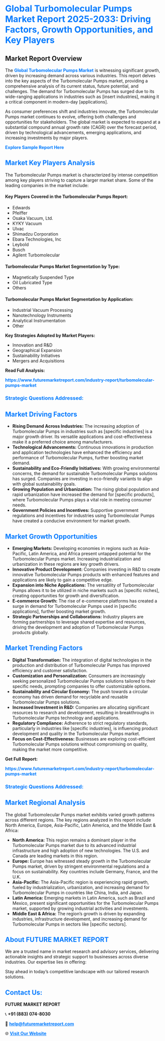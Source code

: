 <h1 style="color: #007BFF;">Global Turbomolecular Pumps Market Report 2025-2033: Driving Factors, Growth Opportunities, and Key Players</h1>

<section id="overview">
<h2>Market Report Overview</h2>
<p>The <a href="https://www.futuremarketreport.com/industry-report/turbomolecular-pumps-market" style="color: #007BFF; text-decoration: none;"><strong>Global Turbomolecular Pumps Market</strong></a> is witnessing significant growth, driven by increasing demand across various industries. This report delves into the key aspects of the Turbomolecular Pumps market, providing a comprehensive analysis of its current status, future potential, and challenges. The demand for Turbomolecular Pumps has surged due to its wide-ranging applications in industries such as [insert industries], making it a critical component in modern-day [applications].</p>
<p>As consumer preferences shift and industries innovate, the Turbomolecular Pumps market continues to evolve, offering both challenges and opportunities for stakeholders. The global market is expected to expand at a substantial compound annual growth rate (CAGR) over the forecast period, driven by technological advancements, emerging applications, and increasing investments by major players.</p>
</section>

<section id="overview">
<p><a href="https://www.futuremarketreport.com/request-sample/reportId=30206" style="color: #007BFF; text-decoration: none;"><strong>Explore Sample Report Here</strong></a></p>
</section>

<section id="key-players">
<h2 style="color: #007BFF;">Market Key Players Analysis</h2>
<p>The Turbomolecular Pumps market is characterized by intense competition among key players striving to capture a larger market share. Some of the leading companies in the market include:</p>
<h4>Key Players Covered in the Turbomolecular Pumps Report:</h4>
<ul><li>Edwards</li><li>Pfeiffer</li><li>Osaka Vacuum, Ltd.</li><li>KYKY Vacuum</li><li>Ulvac</li><li>Shimadzu Corporation</li><li>Ebara Technologies, Inc</li><li>Leybold</li><li>Busch</li><li>Agilent Turbomolecular</li></ul>
<h4>Turbomolecular Pumps Market Segmentation by Type:</h4>
<ul><li>Magnetically Suspended Type</li><li>Oil Lubricated Type</li><li>Others</li></ul>

<h4>Turbomolecular Pumps Market Segmentation by Application:</h4>
<ul><li>Industrial Vacuum Processing</li><li>Nanotechnology Instruments</li><li>Analytical Instrumentation</li><li>Other</li></ul>
<p><strong>Key Strategies Adopted by Market Players:</strong></p>
<ul>
<li>Innovation and R&D</li>
<li>Geographical Expansion</li>
<li>Sustainability Initiatives</li>
<li>Mergers and Acquisitions</li>
</ul>
</section>

<section>
<p><strong>Read Full Analysis: </strong></p><a href="https://www.futuremarketreport.com/industry-report/turbomolecular-pumps-market" style="color: #007BFF; text-decoration: none;"><strong>https://www.futuremarketreport.com/industry-report/turbomolecular-pumps-market</strong></a>
<h3 style="color: #007BFF;">Strategic Questions Addressed:</h3>
</section>

<section id="driving-factors">
<h2 style="color: #007BFF;">Market Driving Factors</h2>
<ul>
<li><strong>Rising Demand Across Industries:</strong> The increasing adoption of Turbomolecular Pumps in industries such as [specific industries] is a major growth driver. Its versatile applications and cost-effectiveness make it a preferred choice among manufacturers.</li>
<li><strong>Technological Advancements:</strong> Continuous innovations in production and application technologies have enhanced the efficiency and performance of Turbomolecular Pumps, further boosting market demand.</li>
<li><strong>Sustainability and Eco-Friendly Initiatives:</strong> With growing environmental concerns, the demand for sustainable Turbomolecular Pumps solutions has surged. Companies are investing in eco-friendly variants to align with global sustainability goals.</li>
<li><strong>Growing Population and Urbanization:</strong> The rising global population and rapid urbanization have increased the demand for [specific products], where Turbomolecular Pumps plays a vital role in meeting consumer needs.</li>
<li><strong>Government Policies and Incentives:</strong> Supportive government regulations and incentives for industries using Turbomolecular Pumps have created a conducive environment for market growth.</li>
</ul>
</section>

<section id="growth-opportunities">
<h2 style="color: #007BFF;">Market Growth Opportunities</h2>
<ul>
<li><strong>Emerging Markets:</strong> Developing economies in regions such as Asia-Pacific, Latin America, and Africa present untapped potential for the Turbomolecular Pumps market. Increasing industrialization and urbanization in these regions are key growth drivers.</li>
<li><strong>Innovative Product Development:</strong> Companies investing in R&D to create innovative Turbomolecular Pumps products with enhanced features and applications are likely to gain a competitive edge.</li>
<li><strong>Expansion into Niche Applications:</strong> The versatility of Turbomolecular Pumps allows it to be utilized in niche markets such as [specific niches], creating opportunities for growth and diversification.</li>
<li><strong>E-commerce Growth:</strong> The rise of e-commerce platforms has created a surge in demand for Turbomolecular Pumps used in [specific applications], further boosting market growth.</li>
<li><strong>Strategic Partnerships and Collaborations:</strong> Industry players are forming partnerships to leverage shared expertise and resources, driving the development and adoption of Turbomolecular Pumps products globally.</li>
</ul>
</section>

<section id="trending-factors">
<h2 style="color: #007BFF;">Market Trending Factors</h2>
<ul>
<li><strong>Digital Transformation:</strong> The integration of digital technologies in the production and distribution of Turbomolecular Pumps has improved efficiency and customer satisfaction.</li>
<li><strong>Customization and Personalization:</strong> Consumers are increasingly seeking personalized Turbomolecular Pumps solutions tailored to their specific needs, prompting companies to offer customizable options.</li>
<li><strong>Sustainability and Circular Economy:</strong> The push towards a circular economy has driven demand for recyclable and reusable Turbomolecular Pumps solutions.</li>
<li><strong>Increased Investment in R&D:</strong> Companies are allocating significant resources to research and development, resulting in breakthroughs in Turbomolecular Pumps technology and applications.</li>
<li><strong>Regulatory Compliance:</strong> Adherence to strict regulatory standards, particularly in industries like [specific industries], is influencing product development and quality in the Turbomolecular Pumps market.</li>
<li><strong>Focus on Cost-Effectiveness:</strong> Businesses are exploring cost-efficient Turbomolecular Pumps solutions without compromising on quality, making the market more competitive.</li>
</ul>
</section>

<section>
<p><strong>Get Full Report: </strong></p><a href="https://www.futuremarketreport.com/industry-report/turbomolecular-pumps-market" style="color: #007BFF; text-decoration: none;"><strong>https://www.futuremarketreport.com/industry-report/turbomolecular-pumps-market</strong></a>
<h3 style="color: #007BFF;">Strategic Questions Addressed:</h3>
</section>


<section id="regional-analysis">
<h2 style="color: #007BFF;">Market Regional Analysis</h2>
<p>The global Turbomolecular Pumps market exhibits varied growth patterns across different regions. The key regions analyzed in this report include North America, Europe, Asia-Pacific, Latin America, and the Middle East & Africa:</p>
<ul>
<li><strong>North America:</strong> This region remains a dominant player in the Turbomolecular Pumps market due to its advanced industrial infrastructure and high adoption of new technologies. The U.S. and Canada are leading markets in this region.</li>
<li><strong>Europe:</strong> Europe has witnessed steady growth in the Turbomolecular Pumps market, driven by stringent environmental regulations and a focus on sustainability. Key countries include Germany, France, and the U.K.</li>
<li><strong>Asia-Pacific:</strong> The Asia-Pacific region is experiencing rapid growth, fueled by industrialization, urbanization, and increasing demand for Turbomolecular Pumps in countries like China, India, and Japan.</li>
<li><strong>Latin America:</strong> Emerging markets in Latin America, such as Brazil and Mexico, present significant opportunities for the Turbomolecular Pumps market, supported by growing industrial activities and investments.</li>
<li><strong>Middle East & Africa:</strong> The region’s growth is driven by expanding industries, infrastructure development, and increasing demand for Turbomolecular Pumps in sectors like [specific sectors].</li>
</ul>
</section>

<footer>
<h2 style="color: #007BFF;">About FUTURE MARKET REPORT</h2>
<p>We are a trusted name in market research and advisory services, delivering actionable insights and strategic support to businesses across diverse industries. Our expertise lies in offering:</p>

<p>Stay ahead in today’s competitive landscape with our tailored research solutions.</p>

<h2 style="color: #007BFF;">Contact Us:</h2>
<p><strong>FUTURE MARKET REPORT</strong></p>
<p>📞 <strong>+91 (883) 074-8030</strong></p>
<p>📧 <strong><a href="mailto:help@futuremarketreport.com" style="color: #007BFF;">help@futuremarketreport.com</a></strong></p>
<p>🌐 <strong><a href="https://www.futuremarketreport.com/" style="color: #007BFF;">Visit Our Website</a></strong></p>
</footer>
